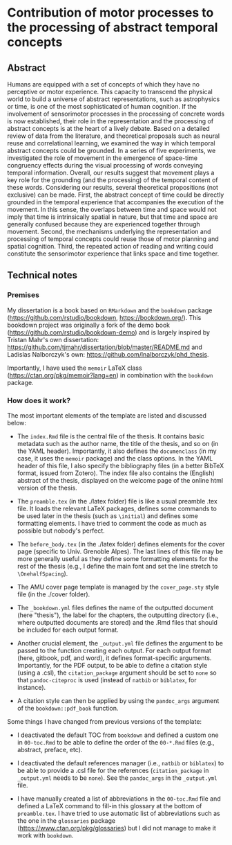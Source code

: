 # Contribution of motor processes to the processing of abstract temporal concepts 


## Abstract

Humans are equipped with a set of concepts of which they have no perceptive or motor experience. This capacity to transcend the physical world to build a universe of abstract representations, such as astrophysics or time, is one of the most sophisticated of human cognition. If the involvement of sensorimotor processes in the processing of concrete words is now established, their role in the representation and the processing of abstract concepts is at the heart of a lively debate. Based on a detailed review of data from the literature, and theoretical proposals such as neural reuse and correlational learning, we examined the way in which temporal abstract concepts could be grounded. In a series of five experiments, we investigated the role of movement in the emergence of space-time congruency effects during the visual processing of words conveying temporal information. Overall, our results suggest that movement plays a key role for the grounding (and the processing) of the temporal content of these words. Considering our results, several theoretical propositions (not exclusive) can be made. First, the abstract concept of time could be directly grounded in the temporal experience that accompanies the execution of the movement. In this sense, the overlaps between time and space would not imply that time is intrinsically spatial in nature, but that time and space are generally confused because they are experienced together through movement. Second, the mechanisms underlying the representation and processing of temporal concepts could reuse those of motor planning and spatial cognition. Third, the repeated action of reading and writing could constitute the sensorimotor experience that links space and time together.

## Technical notes

### Premises

My dissertation is a book based on `RMarkdown` and the `bookdown` package
(<https://github.com/rstudio/bookdown>, <https://bookdown.org/>). This bookdown project was originally a fork of the demo book
(<https://github.com/rstudio/bookdown-demo>) and is largely inspired by Tristan Mahr's own dissertation: <https://github.com/tjmahr/dissertation/blob/master/README.md> and Ladislas Nalborczyk's own: <https://github.com/lnalborczyk/phd_thesis>. 

Importantly, I have used the `memoir` LaTeX class (https://ctan.org/pkg/memoir?lang=en) in combination with the `bookdown` package.

### How does it work?

The most important elements of the template are listed and discussed below:

* The `index.Rmd` file is the central file of the thesis. It contains basic metadata such as the author name, the title of the thesis, and so on (in the YAML header). Importantly, it also defines the `documenclass` (in my case, it uses the `memoir` package) and the class options. In the YAML header of this file, I also specify the bibliography files (in a better BibTeX format, issued from Zotero). The index file also contains the (English) abstract of the thesis, displayed on the welcome page of the online html version of the thesis.

* The `preamble.tex` (in the ./latex folder) file is like a usual preamble .tex file. It loads the relevant LaTeX packages, defines some commands to be used later in the thesis (such as `\initial`) and defines some formatting elements. I have tried to comment the code as much as possible but nobody's perfect.

* The `before_body.tex` (in the ./latex folder) defines elements for the cover page (specific to Univ. Grenoble Alpes). The last lines of this file may be more generally useful as they define some formatting elements for the rest of the thesis (e.g., I define the main font and set the line stretch to `\OnehalfSpacing`).

* The AMU cover page template is managed by the `cover_page.sty` style file (in the ./cover folder).

* The `_bookdown.yml` files defines the name of the outputted document (here "thesis"), the label for the chapters, the outputting directory (i.e., where outputted documents are stored) and the .Rmd files that should be included for each output format.

* Another crucial element, the `_output.yml` file defines the argument to be passed to the function creating each output. For each output format (here, gitbook, pdf, and word), it defines format-specific arguments. Importantly, for the PDF output, to be able to define a citation style (using a .csl), the `citation_package` argument should be set to `none` so that `pandoc-citeproc` is used (instead of `natbib` or `biblatex`, for instance).

* A citation style can then be applied by using the `pandoc_args` argument of the `bookdown::pdf_book` function.

Some things I have changed from previous versions of the template:

* I deactivated the default TOC from `bookdown` and defined a custom one in `00-toc.Rmd` to be able to define the order of the `00-*.Rmd` files (e.g., abstract, preface, etc).

* I deactivated the default references manager (i.e., `natbib` or `biblatex`) to be able to provide a .csl file for the references (`citation_package` in `_output.yml` needs to be `none`). See the `pandoc_args` in the `_output.yml` file.

* I have manually created a list of abbreviations in the `00-toc.Rmd` file and defined a LaTeX command to fill-in this glossary at the bottom of `preamble.tex`. I have tried to use automatic list of abbreviations such as the one in the `glossaries` package (https://www.ctan.org/pkg/glossaries) but I did not manage to make it work with `bookdown`.
